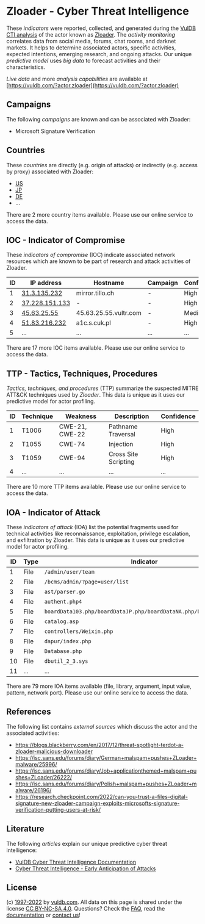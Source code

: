 # Zloader - Cyber Threat Intelligence

These _indicators_ were reported, collected, and generated during the [VulDB CTI analysis](https://vuldb.com/?kb.cti) of the actor known as [Zloader](https://vuldb.com/?actor.zloader). The _activity monitoring_ correlates data from social media, forums, chat rooms, and darknet markets. It helps to determine associated actors, specific activities, expected intentions, emerging research, and ongoing attacks. Our unique _predictive model_ uses _big data_ to forecast activities and their characteristics.

_Live data_ and more _analysis capabilities_ are available at [https://vuldb.com/?actor.zloader](https://vuldb.com/?actor.zloader)

## Campaigns

The following _campaigns_ are known and can be associated with Zloader:

* Microsoft Signature Verification

## Countries

These _countries_ are directly (e.g. origin of attacks) or indirectly (e.g. access by proxy) associated with Zloader:

* [US](https://vuldb.com/?country.us)
* [JP](https://vuldb.com/?country.jp)
* [DE](https://vuldb.com/?country.de)
* ...

There are 2 more country items available. Please use our online service to access the data.

## IOC - Indicator of Compromise

These _indicators of compromise_ (IOC) indicate associated network resources which are known to be part of research and attack activities of Zloader.

ID | IP address | Hostname | Campaign | Confidence
-- | ---------- | -------- | -------- | ----------
1 | [31.3.135.232](https://vuldb.com/?ip.31.3.135.232) | mirror.tillo.ch | - | High
2 | [37.228.151.133](https://vuldb.com/?ip.37.228.151.133) | - | - | High
3 | [45.63.25.55](https://vuldb.com/?ip.45.63.25.55) | 45.63.25.55.vultr.com | - | Medium
4 | [51.83.216.232](https://vuldb.com/?ip.51.83.216.232) | a1c.s.cuk.pl | - | High
5 | ... | ... | ... | ...

There are 17 more IOC items available. Please use our online service to access the data.

## TTP - Tactics, Techniques, Procedures

_Tactics, techniques, and procedures_ (TTP) summarize the suspected MITRE ATT&CK techniques used by _Zloader_. This data is unique as it uses our predictive model for actor profiling.

ID | Technique | Weakness | Description | Confidence
-- | --------- | -------- | ----------- | ----------
1 | T1006 | CWE-21, CWE-22 | Pathname Traversal | High
2 | T1055 | CWE-74 | Injection | High
3 | T1059 | CWE-94 | Cross Site Scripting | High
4 | ... | ... | ... | ...

There are 10 more TTP items available. Please use our online service to access the data.

## IOA - Indicator of Attack

These _indicators of attack_ (IOA) list the potential fragments used for technical activities like reconnaissance, exploitation, privilege escalation, and exfiltration by Zloader. This data is unique as it uses our predictive model for actor profiling.

ID | Type | Indicator | Confidence
-- | ---- | --------- | ----------
1 | File | `/admin/user/team` | High
2 | File | `/bcms/admin/?page=user/list` | High
3 | File | `ast/parser.go` | High
4 | File | `authent.php4` | Medium
5 | File | `boardData103.php/boardDataJP.php/boardDataNA.php/boardDataWW.php` | High
6 | File | `catalog.asp` | Medium
7 | File | `controllers/Weixin.php` | High
8 | File | `dapur/index.php` | High
9 | File | `Database.php` | Medium
10 | File | `dbutil_2_3.sys` | High
11 | ... | ... | ...

There are 79 more IOA items available (file, library, argument, input value, pattern, network port). Please use our online service to access the data.

## References

The following list contains _external sources_ which discuss the actor and the associated activities:

* https://blogs.blackberry.com/en/2017/12/threat-spotlight-terdot-a-zloader-malicious-downloader
* https://isc.sans.edu/forums/diary/German+malspam+pushes+ZLoader+malware/25996/
* https://isc.sans.edu/forums/diary/Job+applicationthemed+malspam+pushes+ZLoader/26222/
* https://isc.sans.edu/forums/diary/Polish+malspam+pushes+ZLoader+malware/26196/
* https://research.checkpoint.com/2022/can-you-trust-a-files-digital-signature-new-zloader-campaign-exploits-microsofts-signature-verification-putting-users-at-risk/

## Literature

The following _articles_ explain our unique predictive cyber threat intelligence:

* [VulDB Cyber Threat Intelligence Documentation](https://vuldb.com/?kb.cti)
* [Cyber Threat Intelligence - Early Anticipation of Attacks](https://www.scip.ch/en/?labs.20201022)

## License

(c) [1997-2022](https://vuldb.com/?kb.changelog) by [vuldb.com](https://vuldb.com/?kb.about). All data on this page is shared under the license [CC BY-NC-SA 4.0](https://creativecommons.org/licenses/by-nc-sa/4.0/). Questions? Check the [FAQ](https://vuldb.com/?kb.faq), read the [documentation](https://vuldb.com/?kb) or [contact us](https://vuldb.com/?contact)!
